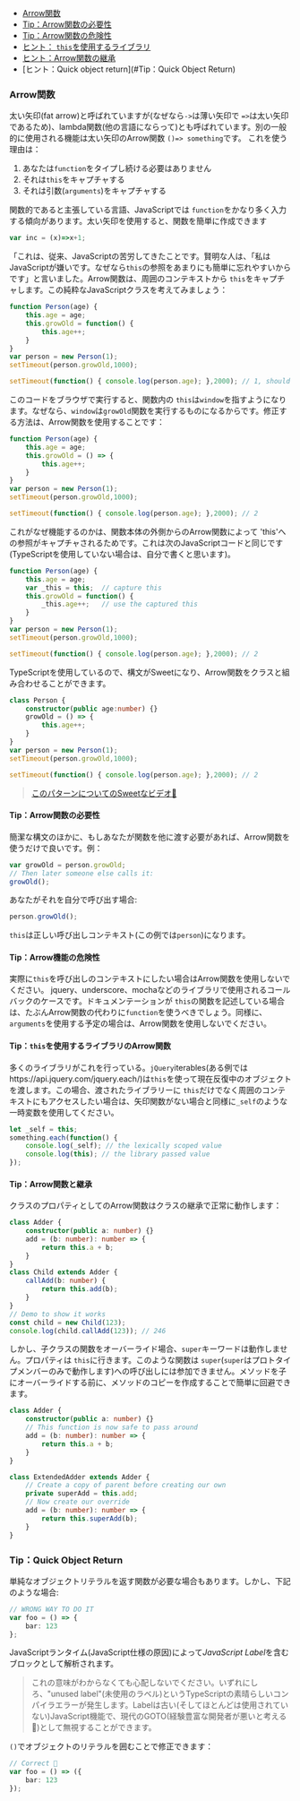* [Arrow関数](#Arrow関数)
* [Tip：Arrow関数の必要性](#Tip：Arrow関数の必要性)
* [Tip：Arrow関数の危険性](#Tip：Arrow機能の危険性)
* [ヒント： `this`を使用するライブラリ](#Tip：`this`を使用するライブラリを持つArrow関数)
* [ヒント：Arrow関数の継承](#Tip：Arrow関数と継承)
* [ヒント：Quick object return](#Tip：Quick Object Return)

### Arrow関数

太い矢印(fat arrow)と呼ばれていますが(なぜなら`->`は薄い矢印で `=>`は太い矢印であるため)、lambda関数(他の言語にならって)とも呼ばれています。別の一般的に使用される機能は太い矢印のArrow関数 `()=> something`です。 これを使う理由は：
1. あなたは`function`をタイプし続ける必要はありません
2. それは`this`をキャプチャする
2. それは引数(`arguments`)をキャプチャする

関数的であると主張している言語、JavaScriptでは `function`をかなり多く入力する傾向があります。太い矢印を使用すると、関数を簡単に作成できます
```ts
var inc = (x)=>x+1;
```
「これは、従来、JavaScriptの苦労してきたことです。賢明な人は、「私はJavaScriptが嫌いです。なぜなら`this`の参照をあまりにも簡単に忘れやすいからです」と言いました。Arrow関数は、周囲のコンテキストから `this`をキャプチャします。この純粋なJavaScriptクラスを考えてみましょう：

```ts
function Person(age) {
    this.age = age;
    this.growOld = function() {
        this.age++;
    }
}
var person = new Person(1);
setTimeout(person.growOld,1000);

setTimeout(function() { console.log(person.age); },2000); // 1, should have been 2
```
このコードをブラウザで実行すると、関数内の `this`は`window`を指すようになります。なぜなら、`window`は`growOld`関数を実行するものになるからです。修正する方法は、Arrow関数を使用することです：
```ts
function Person(age) {
    this.age = age;
    this.growOld = () => {
        this.age++;
    }
}
var person = new Person(1);
setTimeout(person.growOld,1000);

setTimeout(function() { console.log(person.age); },2000); // 2
```
これがなぜ機能するのかは、関数本体の外側からのArrow関数によって 'this'への参照がキャプチャされるためです。これは次のJavaScriptコードと同じです(TypeScriptを使用していない場合は、自分で書くと思います)。
```ts
function Person(age) {
    this.age = age;
    var _this = this;  // capture this
    this.growOld = function() {
        _this.age++;   // use the captured this
    }
}
var person = new Person(1);
setTimeout(person.growOld,1000);

setTimeout(function() { console.log(person.age); },2000); // 2
```
TypeScriptを使用しているので、構文がSweetになり、Arrow関数をクラスと組み合わせることができます。
```ts
class Person {
    constructor(public age:number) {}
    growOld = () => {
        this.age++;
    }
}
var person = new Person(1);
setTimeout(person.growOld,1000);

setTimeout(function() { console.log(person.age); },2000); // 2
```

> [このパターンについてのSweetなビデオ🌹](https://egghead.io/lessons/typescript-make-usages-of-this-safe-in-class-methods)

#### Tip：Arrow関数の必要性
簡潔な構文のほかに、もしあなたが関数を他に渡す必要があれば、Arrow関数を使うだけで良いです。例：
```ts
var growOld = person.growOld;
// Then later someone else calls it:
growOld();
```
あなたがそれを自分で呼び出す場合:
```ts
person.growOld();
```
`this`は正しい呼び出しコンテキスト(この例では`person`)になります。

#### Tip：Arrow機能の危険性

実際に`this`を呼び出しのコンテキストにしたい場合はArrow関数を使用しないでください。 jquery、underscore、mochaなどのライブラリで使用されるコールバックのケースです。ドキュメンテーションが `this`の関数を記述している場合は、たぶんArrow関数の代わりに`function`を使うべきでしょう。同様に、`arguments`を使用する予定の場合は、Arrow関数を使用しないでください。

#### Tip：`this`を使用するライブラリのArrow関数
多くのライブラリがこれを行っている。`jQuery`iterables(ある例ではhttps://api.jquery.com/jquery.each/)は`this`を使って現在反復中のオブジェクトを渡します。この場合、渡されたライブラリーに `this`だけでなく周囲のコンテキストにもアクセスしたい場合は、矢印関数がない場合と同様に`_self`のような一時変数を使用してください。

```ts
let _self = this;
something.each(function() {
    console.log(_self); // the lexically scoped value
    console.log(this); // the library passed value
});
```

#### Tip：Arrow関数と継承
クラスのプロパティとしてのArrow関数はクラスの継承で正常に動作します：

```ts
class Adder {
    constructor(public a: number) {}
    add = (b: number): number => {
        return this.a + b;
    }
}
class Child extends Adder {
    callAdd(b: number) {
        return this.add(b);
    }
}
// Demo to show it works
const child = new Child(123);
console.log(child.callAdd(123)); // 246
```

しかし、子クラスの関数をオーバーライド場合、`super`キーワードは動作しません。プロパティは `this`に行きます。このような関数は `super`(`super`はプロトタイプメンバーのみで動作します)への呼び出しには参加できません。メソッドを子にオーバーライドする前に、メソッドのコピーを作成することで簡単に回避できます。

```ts
class Adder {
    constructor(public a: number) {}
    // This function is now safe to pass around
    add = (b: number): number => {
        return this.a + b;
    }
}

class ExtendedAdder extends Adder {
    // Create a copy of parent before creating our own
    private superAdd = this.add;
    // Now create our override
    add = (b: number): number => {
        return this.superAdd(b);
    }
}
```

### Tip：Quick Object Return

単純なオブジェクトリテラルを返す関数が必要な場合もあります。しかし、下記のような場合:

```ts
// WRONG WAY TO DO IT
var foo = () => {
    bar: 123
};
```
JavaScriptランタイム(JavaScript仕様の原因)によって*JavaScript Label*を含むブロックとして解析されます。

> これの意味がわからなくても心配しないでください。いずれにしろ、"unused label"(未使用のラベル)というTypeScriptの素晴らしいコンパイラエラーが発生します。Labelは古い(そしてほとんどは使用されていない)JavaScript機能で、現代のGOTO(経験豊富な開発者が悪いと考える🌹)として無視することができます。

`()`でオブジェクトのリテラルを囲むことで修正できます：

```ts
// Correct 🌹
var foo = () => ({
    bar: 123
});
```
